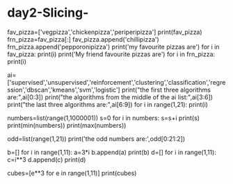 # day2-Slicing-
fav_pizza=['vegpizza','chickenpizza','periperipizza']
print(fav_pizza)
frn_pizza=fav_pizza[:]
fav_pizza.append('chillipizza')
frn_pizza.append('pepporonipizza')
print('my favourite pizzas are')
for i in fav_pizza:
    print(i)
print('My friend favourite pizzas are') 
for i in frn_pizza:
    print(i)   


ai=['supervised','unsupervised','reinforcement','clustering','classification','regression','dbscan','kmeans','svm','logistic']
print("the first three algorithms are:",ai[0:3])
print("the algorithms from the middle of the ai list:",ai[3:6])
print("the last three algorithms are:",ai[6:9])
for i in range(1,21):
    print(i)

numbers=list(range(1,1000001))
s=0
for i in numbers:
    s=s+i
print(s)
print(min(numbers))
print(max(numbers))

odd=list(range(1,21))
print('the odd numbers are:',odd[0:21:2])

b=[]
for i in range(1,11):
    a=3*i
    b.append(a)
print(b)
d=[]
for i in range(1,11):
    c=i**3
    d.append(c)
print(d)

cubes=[e**3 for e in range(1,11)]
print(cubes)


